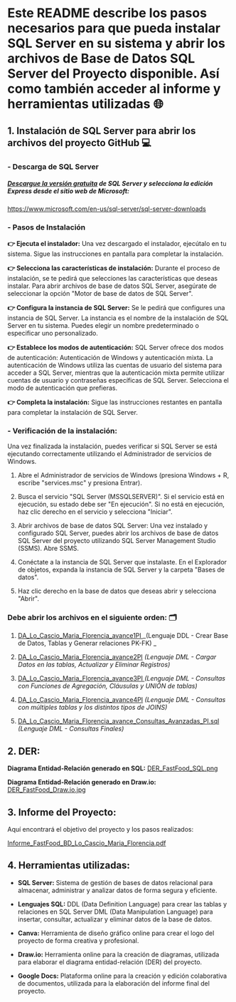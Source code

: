 # **Este README describe los pasos necesarios para que pueda instalar SQL Server en su sistema y abrir los archivos de Base de Datos SQL Server del Proyecto disponible. Así como también acceder al informe y herramientas utilizadas** 🌐

## 1.  **Instalación de SQL Server para abrir los archivos del proyecto GitHub**  💻

### **- Descarga de SQL Server** 

##### [Descargue la versión gratuita](https://www.microsoft.com/en-us/sql-server/sql-server-downloads "descargue la versión gratuita") de SQL Server y selecciona la edición Express desde el sitio web de Microsoft:

https://www.microsoft.com/en-us/sql-server/sql-server-downloads


### **- Pasos de Instalación**
**👉 Ejecuta el instalador:** Una vez descargado el instalador, ejecútalo en tu sistema. Sigue las instrucciones en pantalla para completar la instalación.

**👉 Selecciona las características de instalación:** Durante el proceso de instalación, se te pedirá que selecciones las características que deseas instalar. Para abrir archivos de base de datos SQL Server, asegúrate de seleccionar la opción "Motor de base de datos de SQL Server".

**👉 Configura la instancia de SQL Server:** Se le pedirá que configures una instancia de SQL Server. La instancia es el nombre de la instalación de SQL Server en tu sistema. Puedes elegir un nombre predeterminado o especificar uno personalizado.

**👉 Establece los modos de autenticación:** SQL Server ofrece dos modos de autenticación: Autenticación de Windows y autenticación mixta. La autenticación de Windows utiliza las cuentas de usuario del sistema para acceder a SQL Server, mientras que la autenticación mixta permite utilizar cuentas de usuario y contraseñas específicas de SQL Server. Selecciona el modo de autenticación que prefieras.

**👉 Completa la instalación:** Sigue las instrucciones restantes en pantalla para completar la instalación de SQL Server.

### **- Verificación de la instalación:**
Una vez finalizada la instalación, puedes verificar si SQL Server se está ejecutando correctamente utilizando el Administrador de servicios de Windows.

1.  Abre el Administrador de servicios de Windows (presiona Windows + R, escribe "services.msc" y presiona Entrar).

2. Busca el servicio "SQL Server (MSSQLSERVER)". Si el servicio está en ejecución, su estado debe ser "En ejecución". Si no está en ejecución, haz clic derecho en el servicio y selecciona "Iniciar".

3. Abrir archivos de base de datos SQL Server:  Una vez instalado y configurado SQL Server, puedes abrir los archivos de base de datos SQL Server del proyecto utilizando SQL Server Management Studio (SSMS). Abre SSMS.

4. Conéctate a la instancia de SQL Server que instalaste. En el Explorador de objetos, expanda la instancia de SQL Server y la carpeta "Bases de datos".

5. Haz clic derecho en la base de datos que deseas abrir y selecciona "Abrir".

### **Debe abrir los archivos en el siguiente orden:** 🗂️

1. [DA_Lo_Cascio_Maria_Florencia_avance1PI ](https://github.com/MFlorenciaLoCascio/BDFastFood_SQL_ProyectoHenry/blob/main/DA_Lo_Cascio_Maria_Florencia_avance1PI.sql "DA_Lo_Cascio_Maria_Florencia_avance1PI ") 
_(Lenguaje DDL - Crear Base de Datos, Tablas y Generar relaciones PK-FK) _

2. [DA_Lo_Cascio_Maria_Florencia_avance2PI](https://github.com/MFlorenciaLoCascio/BDFastFood_SQL_ProyectoHenry/blob/main/DA_Lo_Cascio_Maria_Florencia_avance2PI.sql "DA_Lo_Cascio_Maria_Florencia_avance2PI")
_(Lenguaje DML - Cargar Datos en las tablas, Actualizar y Eliminar Registros)_

3. [DA_Lo_Cascio_Maria_Florencia_avance3PI ](https://github.com/MFlorenciaLoCascio/BDFastFood_SQL_ProyectoHenry/blob/main/DA_Lo_Cascio_Maria_Florencia_avance3PI.sql "DA_Lo_Cascio_Maria_Florencia_avance3PI ")
_(Lenguaje DML - Consultas con Funciones de Agregación, Cláusulas y UNIÓN de tablas)_

4. [DA_Lo_Cascio_Maria_Florencia_avance4PI](https://github.com/MFlorenciaLoCascio/BDFastFood_SQL_ProyectoHenry/blob/main/DA_Lo_Cascio_Maria_Florencia_avance4PI.sql "DA_Lo_Cascio_Maria_Florencia_avance4PI")
_(Lenguaje DML - Consultas con múltiples tablas y los distintos tipos de JOINS)_

5. [DA_Lo_Cascio_Maria_Florencia_avance_Consultas_Avanzadas_PI.sql](https://github.com/MFlorenciaLoCascio/BDFastFood_SQL_ProyectoHenry/blob/main/DA_Lo_Cascio_Maria_Florencia_avance_Consultas_Avanzadas_PI.sql "DA_Lo_Cascio_Maria_Florencia_avance_Consultas_Avanzadas_PI.sql")
_(Lenguaje DML - Consultas Finales)_

## 2. **DER:**
**Diagrama Entidad-Relación generado en SQL:**  [DER_FastFood_SQL.png](https://github.com/MFlorenciaLoCascio/BDFastFood_SQL_ProyectoHenry/blob/main/DER_FastFood_SQL.png "DER_FastFood_SQL.png")

**Diagrama Entidad-Relación generado en Draw.io:** [DER_FastFood_Draw.io.jpg](https://github.com/MFlorenciaLoCascio/BDFastFood_SQL_ProyectoHenry/blob/main/DER_FastFood_Draw.io.jpg "DER_FastFood_Draw.io.jpg")


## 3. **Informe del Proyecto:**

Aquí encontrará el objetivo del proyecto y los pasos realizados:

[Informe_FastFood_BD_Lo_Cascio_Maria_Florencia.pdf](https://github.com/MFlorenciaLoCascio/BDFastFood_SQL_ProyectoHenry/blob/main/Informe_FastFood_BD_Lo_Cascio_Maria_Florencia.pdf "Informe_FastFood_BD_Lo_Cascio_Maria_Florencia.pdf")

## 4. **Herramientas utilizadas:** 

- **SQL Server:** Sistema de gestión de bases de datos relacional para almacenar, administrar y analizar datos de forma segura y eficiente.

- **Lenguajes SQL:**
DDL (Data Definition Language) para crear las tablas y relaciones en SQL Server
DML (Data Manipulation Language) para insertar, consultar, actualizar y eliminar datos de la base de datos.

- **Canva:** Herramienta de diseño gráfico online para crear el logo del proyecto de forma creativa y profesional.

- **Draw.io:** Herramienta online para la creación de diagramas, utilizada para elaborar el diagrama entidad-relación (DER) del proyecto.

- **Google Docs:** Plataforma online para la creación y edición colaborativa de documentos, utilizada para la elaboración del informe final del proyecto.

